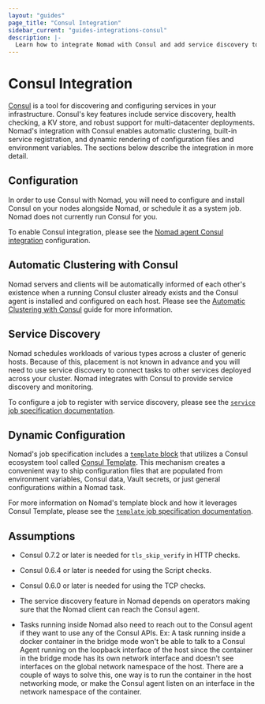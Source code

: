 ```yaml
---
layout: "guides"
page_title: "Consul Integration"
sidebar_current: "guides-integrations-consul"
description: |-
  Learn how to integrate Nomad with Consul and add service discovery to jobs
---
```


# Consul Integration

[Consul][] is a tool for discovering and configuring services in your
infrastructure. Consul's key features include service discovery, health checking,
a KV store, and robust support for multi-datacenter deployments. Nomad's integration
with Consul enables automatic clustering, built-in service registration, and
dynamic rendering of configuration files and environment variables. The sections
below describe the integration in more detail.

## Configuration

In order to use Consul with Nomad, you will need to configure and
install Consul on your nodes alongside Nomad, or schedule it as a system job.
Nomad does not currently run Consul for you.

To enable Consul integration, please see the
[Nomad agent Consul integration](/docs/configuration/consul.html)
configuration.

## Automatic Clustering with Consul

Nomad servers and clients will be automatically informed of each other's
existence when a running Consul cluster already exists and the Consul agent is
installed and configured on each host. Please see the [Automatic Clustering with
Consul](/guides/operations/cluster/automatic.html) guide for more information.

## Service Discovery

Nomad schedules workloads of various types across a cluster of generic hosts.
Because of this, placement is not known in advance and you will need to use
service discovery to connect tasks to other services deployed across your
cluster. Nomad integrates with Consul to provide service discovery and
monitoring.

To configure a job to register with service discovery, please see the
[`service` job specification documentation][service].

## Dynamic Configuration

Nomad's job specification includes a [`template` block](/docs/job-specification/template.html)
that utilizes a Consul ecosystem tool called [Consul Template](https://github.com/hashicorp/consul-template). This mechanism creates a convenient way to ship configuration files
that are populated from environment variables, Consul data, Vault secrets, or just
general configurations within a Nomad task.

For more information on Nomad's template block and how it leverages Consul Template,
please see the [`template` job specification documentation](/docs/job-specification/template.html).

## Assumptions

- Consul 0.7.2 or later is needed for `tls_skip_verify` in HTTP checks.

- Consul 0.6.4 or later is needed for using the Script checks.

- Consul 0.6.0 or later is needed for using the TCP checks.

- The service discovery feature in Nomad depends on operators making sure that
  the Nomad client can reach the Consul agent.

- Tasks running inside Nomad also need to reach out to the Consul agent if
  they want to use any of the Consul APIs. Ex: A task running inside a docker
  container in the bridge mode won't be able to talk to a Consul Agent running
  on the loopback interface of the host since the container in the bridge mode
  has its own network interface and doesn't see interfaces on the global
  network namespace of the host. There are a couple of ways to solve this, one
  way is to run the container in the host networking mode, or make the Consul
  agent listen on an interface in the network namespace of the container.

[consul]: https://www.consul.io/ "Consul by HashiCorp"
[service]: /docs/job-specification/service.html "Nomad service Job Specification"
